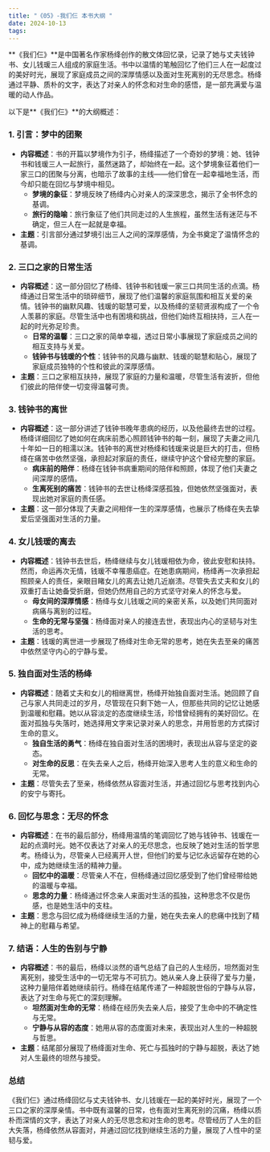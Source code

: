 ```yaml
---
title: "《05》-我们仨 本书大纲 "
date: 2024-10-13
tags: 
---
```

**《我们仨》**是中国著名作家杨绛创作的散文体回忆录，记录了她与丈夫钱钟书、女儿钱瑗三人组成的家庭生活。书中以温情的笔触回忆了他们三人在一起度过的美好时光，展现了家庭成员之间的深厚情感以及面对生死离别的无尽思念。杨绛通过平静、质朴的文字，表达了对亲人的怀念和对生命的感悟，是一部充满爱与温暖的动人作品。

以下是**《我们仨》**的大纲概述：

### 1. **引言：梦中的团聚**
- **内容概述**：书的开篇以梦境作为引子，杨绛描述了一个奇妙的梦境：她、钱钟书和钱瑗三人一起旅行，虽然迷路了，却始终在一起。这个梦境象征着他们一家三口的团聚与分离，也暗示了故事的主线——他们曾在一起幸福地生活，而今却只能在回忆与梦境中相见。
  - **梦境的象征**：梦境反映了杨绛内心对亲人的深深思念，揭示了全书怀念的基调。
  - **旅行的隐喻**：旅行象征了他们共同走过的人生旅程，虽然生活有迷茫与不确定，但三人在一起就是幸福。
- **主题**：引言部分通过梦境引出三人之间的深厚感情，为全书奠定了温情怀念的基调。

### 2. **三口之家的日常生活**
- **内容概述**：这一部分回忆了杨绛、钱钟书和钱瑗一家三口共同生活的点滴。杨绛通过日常生活中的琐碎细节，展现了他们温馨的家庭氛围和相互关爱的亲情。钱钟书的幽默风趣、钱瑗的聪慧可爱，以及杨绛的坚韧贤淑构成了一个令人羡慕的家庭。尽管生活中也有困境和挑战，但他们始终互相扶持，三人在一起的时光弥足珍贵。
  - **日常的温馨**：三口之家的简单幸福，透过日常小事展现了家庭成员之间的相互支持与关爱。
  - **钱钟书与钱瑗的个性**：钱钟书的风趣与幽默、钱瑗的聪慧和贴心，展现了家庭成员独特的个性和彼此的深厚感情。
- **主题**：三口之家相互扶持，展现了家庭的力量和温暖，尽管生活有波折，但他们彼此的陪伴使一切变得温馨可贵。

### 3. **钱钟书的离世**
- **内容概述**：这一部分讲述了钱钟书晚年患病的经历，以及他最终去世的过程。杨绛详细回忆了她如何在病床前悉心照顾钱钟书的每一刻，展现了夫妻之间几十年如一日的相濡以沫。钱钟书的离世对杨绛和钱瑗来说是巨大的打击，但杨绛在痛苦中依然坚强，承担起对家庭的责任，继续守护这个曾经完整的家庭。
  - **病床前的陪伴**：杨绛在钱钟书病重期间的陪伴和照顾，体现了他们夫妻之间深厚的感情。
  - **生离死别的痛苦**：钱钟书的去世让杨绛深感孤独，但她依然坚强面对，表现出她对家庭的责任感。
- **主题**：这一部分体现了夫妻之间相伴一生的深厚感情，也展示了杨绛在失去挚爱后坚强面对生活的力量。

### 4. **女儿钱瑗的离去**
- **内容概述**：钱钟书去世后，杨绛继续与女儿钱瑗相依为命，彼此安慰和扶持。然而，命运再次无情，钱瑗不幸罹患癌症。在她患病期间，杨绛再一次承担起照顾亲人的责任，亲眼目睹女儿的离去让她几近崩溃。尽管失去丈夫和女儿的双重打击让她备受折磨，但她仍然用自己的方式坚守对亲人的怀念与爱。
  - **母女间的深厚情感**：杨绛与女儿钱瑗之间的亲密关系，以及她们共同面对病痛与离别的过程。
  - **生命的无常与坚强**：杨绛面对亲人的接连去世，表现出内心的坚韧与对生活的思考。
- **主题**：钱瑗的离世进一步展现了杨绛对生命无常的思考，她在失去至亲的痛苦中依然坚守内心的宁静与爱。

### 5. **独自面对生活的杨绛**
- **内容概述**：随着丈夫和女儿的相继离世，杨绛开始独自面对生活。她回顾了自己与家人共同走过的岁月，尽管现在只剩下她一人，但那些共同的记忆让她感到温暖和慰藉。她以从容淡定的态度继续生活，珍惜曾经拥有的美好回忆。在面对孤独与失落时，她选择用文字来记录对亲人的思念，并用哲思的方式探讨生命的意义。
  - **独自生活的勇气**：杨绛在独自面对生活的困境时，表现出从容与坚定的姿态。
  - **对生命的反思**：在失去亲人之后，杨绛开始深入思考人生的意义和生命的无常。
- **主题**：尽管失去了至亲，杨绛依然从容面对生活，并通过回忆与思考找到内心的安宁与寄托。

### 6. **回忆与思念：无尽的怀念**
- **内容概述**：在书的最后部分，杨绛用温情的笔调回忆了她与钱钟书、钱瑗在一起的点滴时光。她不仅表达了对亲人的无尽思念，也反映了她对生活的哲学思考。杨绛认为，尽管亲人已经离开人世，但他们的爱与记忆永远留存在她的心中，成为她继续生活的精神力量。
  - **回忆中的温暖**：尽管亲人不在，但杨绛通过回忆感受到了他们曾经带给她的温暖与幸福。
  - **思念的力量**：杨绛通过怀念亲人来面对生活的孤独，这种思念不仅是伤感，也是她生活中的支柱。
- **主题**：思念与回忆成为杨绛继续生活的力量，她在失去亲人的悲痛中找到了精神上的慰藉与希望。

### 7. **结语：人生的告别与宁静**
- **内容概述**：书的最后，杨绛以淡然的语气总结了自己的人生经历，坦然面对生离死别，接受生活中的一切无常与不可抗力。她从亲人身上获得了爱与力量，这种力量陪伴着她继续前行。杨绛在结尾传递了一种超脱世俗的宁静与从容，表达了对生命与死亡的深刻理解。
  - **坦然面对生命的无常**：杨绛在经历失去亲人后，接受了生命中的不确定性与无常。
  - **宁静与从容的态度**：她用从容的态度面对未来，表现出对人生的一种超脱与哲思。
- **主题**：结尾部分展现了杨绛面对生命、死亡与孤独时的宁静与超脱，表达了她对人生最终的坦然与接受。

### **总结**
《我们仨》通过杨绛回忆与丈夫钱钟书、女儿钱瑗在一起的美好时光，展现了一个三口之家的深厚亲情。书中既有温馨的日常，也有面对生离死别的沉痛，杨绛以质朴而深情的文字，表达了对亲人的无尽思念和对生命的思考。尽管经历了人生的巨大失落，杨绛依然从容面对，并通过回忆找到继续生活的力量，展现了人性中的坚韧与爱。
